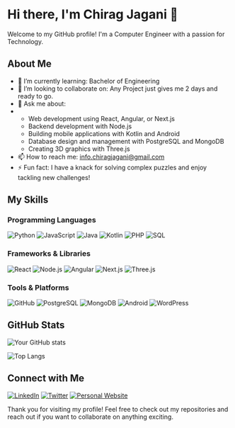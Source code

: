 # Hi there, I'm Chirag Jagani 👋

Welcome to my GitHub profile! I'm a Computer Engineer with a passion for Technology. 

## About Me

- 🌱 I’m currently learning: Bachelor of Engineering
- 👯 I’m looking to collaborate on: Any Project just gives me 2 days and ready to go.
- 💬 Ask me about:
- - Web development using React, Angular, or Next.js
  - Backend development with Node.js
  - Building mobile applications with Kotlin and Android
  - Database design and management with PostgreSQL and MongoDB
  - Creating 3D graphics with Three.js
- 📫 How to reach me: info.chiragjagani@gmail.com
- ⚡ Fun fact: I have a knack for solving complex puzzles and enjoy tackling new challenges!

## My Skills

### Programming Languages

![Python](https://img.shields.io/badge/Python-3670A0?style=for-the-badge&logo=python&logoColor=ffdd54)
![JavaScript](https://img.shields.io/badge/JavaScript-323330?style=for-the-badge&logo=javascript&logoColor=F7DF1E)
![Java](https://img.shields.io/badge/Java-ED8B00?style=for-the-badge&logo=java&logoColor=white)
![Kotlin](https://img.shields.io/badge/Kotlin-0095D5?style=for-the-badge&logo=kotlin&logoColor=white)
![PHP](https://img.shields.io/badge/PHP-777BB4?style=for-the-badge&logo=php&logoColor=white)
![SQL](https://img.shields.io/badge/SQL-4479A1?style=for-the-badge&logo=mysql&logoColor=white)

### Frameworks & Libraries

![React](https://img.shields.io/badge/React-20232A?style=for-the-badge&logo=react&logoColor=61DAFB)
![Node.js](https://img.shields.io/badge/Node.js-339933?style=for-the-badge&logo=nodedotjs&logoColor=white)
![Angular](https://img.shields.io/badge/Angular-DD0031?style=for-the-badge&logo=angular&logoColor=white)
![Next.js](https://img.shields.io/badge/Next.js-000000?style=for-the-badge&logo=nextdotjs&logoColor=white)
![Three.js](https://img.shields.io/badge/Three.js-000000?style=for-the-badge&logo=threedotjs&logoColor=white)


### Tools & Platforms

![GitHub](https://img.shields.io/badge/GitHub-100000?style=for-the-badge&logo=github&logoColor=white)
![PostgreSQL](https://img.shields.io/badge/PostgreSQL-336791?style=for-the-badge&logo=postgresql&logoColor=white)
![MongoDB](https://img.shields.io/badge/MongoDB-47A248?style=for-the-badge&logo=mongodb&logoColor=white)
![Android](https://img.shields.io/badge/Android-3DDC84?style=for-the-badge&logo=android&logoColor=white)
![WordPress](https://img.shields.io/badge/WordPress-21759B?style=for-the-badge&logo=wordpress&logoColor=white)

## GitHub Stats

![Your GitHub stats](https://github-readme-stats.vercel.app/api?username=chiragjagani&show_icons=true&theme=radical)

![Top Langs](https://github-readme-stats.vercel.app/api/top-langs/?username=chiragjagani&layout=compact&theme=radical)

## Connect with Me

[![LinkedIn](https://img.shields.io/badge/LinkedIn-0A66C2?style=for-the-badge&logo=linkedin&logoColor=white)](https://linkedin.com/in/your-linkedin)
[![Twitter](https://img.shields.io/badge/Twitter-1DA1F2?style=for-the-badge&logo=twitter&logoColor=white)](https://twitter.com/your-twitter)
[![Personal Website](https://img.shields.io/badge/Website-4285F4?style=for-the-badge&logo=google-chrome&logoColor=white)](https://your-website.com)

Thank you for visiting my profile! Feel free to check out my repositories and reach out if you want to collaborate on anything exciting.
